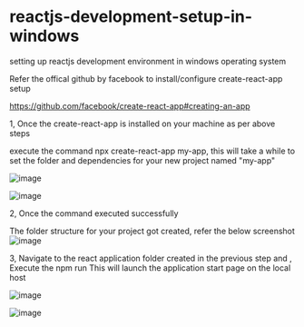 # reactjs-development-setup-in-windows
setting up reactjs development environment in windows operating system 



Refer the offical github by facebook to install/configure  create-react-app setup

https://github.com/facebook/create-react-app#creating-an-app


1, Once the create-react-app  is installed on your machine as per above steps

execute the command npx create-react-app my-app, this will take a while to set the folder and dependencies for your new project named "my-app"

![image](https://user-images.githubusercontent.com/11384742/87242379-83362880-c46f-11ea-805b-d76d787a8c36.png)

![image](https://user-images.githubusercontent.com/11384742/87242453-24bd7a00-c470-11ea-9bdf-675745909217.png)

2, Once the command executed successfully 

The folder structure for your project got created, refer the below screenshot 
![image](https://user-images.githubusercontent.com/11384742/87242679-3f90ee00-c472-11ea-8a07-c0378dba6a9c.png)

3, Navigate to the react application folder created in the  previous step and ,  Execute the npm run This will launch the application start page on the local host


![image](https://user-images.githubusercontent.com/11384742/87242622-d01afe80-c471-11ea-81ce-73928d788487.png)


![image](https://user-images.githubusercontent.com/11384742/87242524-cd6bd980-c470-11ea-84c5-d68f90585760.png)
